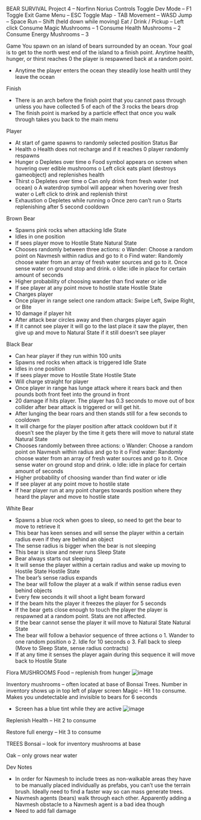 BEAR SURVIVAL
Project 4 – Norfinn Norius
Controls
Toggle Dev Mode – F1
Toggle Exit Game Menu – ESC
Toggle Map - TAB
Movement – WASD
Jump – Space
Run – Shift (held down while moving)
Eat / Drink / Pickup – Left click
Consume Magic Mushrooms – 1
Consume Health Mushrooms – 2
Consume Energy Mushrooms – 3

Game
You spawn on an island of bears surrounded by an ocean. Your goal is to get to the north west end of the island to a finish point. Anytime health, hunger, or thirst reaches 0 the player is respawned back at a random point. 
-	Anytime the player enters the ocean they steadily lose health until they leave the ocean 
 
Finish
-	There is an arch before the finish point that you cannot pass through unless you have collected 5 of each of the 3 rocks the bears drop
-	The finish point is marked by a particle effect that once you walk through takes you back to the main menu
  
Player 
-	At start of game spawns to randomly selected position
Status Bar
-	Health
o	Health does not recharge and if it reaches 0 player randomly respawns
-	Hunger
o	Depletes over time
o	Food symbol appears on screen when hovering over edible mushrooms
o	Left click eats plant (destroys gameobject) and replenishes health
-	Thirst
o	Depletes over time
o	Can only drink from fresh water (not ocean)
o	A waterdrop symbol will appear when hovering over fresh water
o	Left click to drink and replenish thirst
-	Exhaustion
o	Depletes while running
o	Once zero can’t run
o	Starts replenishing after 5 second cooldown

Brown Bear
-	Spawns pink rocks when attacking
Idle State
-	Idles in one position
-	If sees player move to Hostile State
Natural State
-	Chooses randomly between three actions: 
o	Wander: Choose a random point on Navmesh within radius and go to it
o	Find water: Randomly choose water from an array of fresh water sources and go to it. Once sense water on ground stop and drink.
o	Idle: idle in place for certain amount of seconds
-	Higher probability of choosing wander than find water or idle
-	If see player at any point move to hostile state
Hostile State
-	Charges player
-	Once player in range select one random attack: Swipe Left, Swipe Right, or Bite
-	10 damage if player hit
-	After attack bear circles away and then charges player again
-	If it cannot see player it will go to the last place it saw the player, then give up and move to Natural State if it still doesn’t see player

Black Bear
-	Can hear player if they run within 100 units 
-	Spawns red rocks when attack is triggered
Idle State
-	Idles in one position
-	If sees player move to Hostile State
Hostile State
-	Will charge straight for player
-	Once player in range has lunge attack where it rears back and then pounds both front feet into the ground in front
-	20 damage if hits player. The player has 0.3 seconds to move out of box collider after bear attack is triggered or will get hit.
-	After lunging the bear roars and then stands still for a few seconds to cooldown
-	It will charge for the player position after attack cooldown but if it doesn’t see the player by the time it gets there will move to natural state
Natural State
-	Chooses randomly between three actions: 
o	Wander: Choose a random point on Navmesh within radius and go to it
o	Find water: Randomly choose water from an array of fresh water sources and go to it. Once sense water on ground stop and drink.
o	Idle: idle in place for certain amount of seconds
-	Higher probability of choosing wander than find water or idle
-	If see player at any point move to hostile state
-	If hear player run at any point charges towards position where they heard the player and move to hostile state
  
White Bear
-	Spawns a blue rock when goes to sleep, so need to get the bear to move to retrieve it
-	This bear has keen senses and will sense the player within a certain radius even if they are behind an object
-	The sense radius is bigger when the bear is not sleeping
-	This bear is slow and never runs
Sleep State
-	Bear always starts out sleeping
-	It will sense the player within a certain radius and wake up moving to Hostile State
Hostile State
-	The bear’s sense radius expands
-	The bear will follow the player at a walk if within sense radius even behind objects
-	Every few seconds it will shoot a light beam forward
-	If the beam hits the player it freezes the player for 5 seconds
-	If the bear gets close enough to touch the player the player is respawned at a random point. Stats are not affected.
-	If the bear cannot sense the player it will move to Natural State
Natural State
-	The bear will follow a behavior sequence of three actions
o	1. Wander to one random position
o	2. Idle for 10 seconds
o	3. Fall back to sleep (Move to Sleep State, sense radius contracts)
-	If at any time it senses the player again during this sequence it will move back to Hostile State
  
Flora
MUSHROOMS
 Food – replenish from hunger
 ![image](https://github.com/nnorius/programming_projects/assets/128853412/091e9eab-2d65-431f-b941-e977f5977438)

Inventory mushrooms – often located at base of Bonsai Trees. 
Number in inventory shows up in top left of player screen
Magic – Hit 1 to consume. Makes you undetectable and invisible to bears for 6 seconds
-	Screen has a blue tint while they are active
 ![image](https://github.com/nnorius/programming_projects/assets/128853412/c8ea6b48-ce9e-4c72-a0c1-e5d34366a223)
  
Replenish Health – Hit 2 to consume
 
 Restore full energy – Hit 3 to consume
 
TREES
Bonsai – look for inventory mushrooms at base
 

Oak – only grows near water
 

Dev Notes
-	In order for Navmesh to include trees as non-walkable areas they have to be manually placed individually as prefabs, you can’t use the terrain brush. Ideally need to find a faster way so can mass generate trees.
-	Navmesh agents (bears) walk through each other. Apparently adding a Navmesh obstacle to a Navmesh agent is a bad idea though
-	Need to add fall damage
